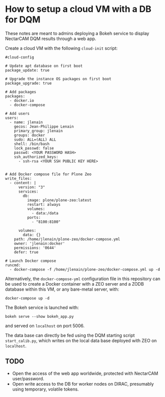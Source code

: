 # How to setup a cloud VM with a DB for DQM

These notes are meant to admins deploying a Bokeh service to display NectarCAM DQM results through a web app.

Create a cloud VM with the following `cloud-init` script:
```shell
#cloud-config

# Update apt database on first boot
package_update: true

# Upgrade the instance OS packages on first boot
package_upgrade: true

# Add packages
packages:
  - docker.io
  - docker-compose

# Add users
users:
  - name: jlenain
    gecos: Jean-Philippe Lenain
    primary_group: jlenain
    groups: docker
    sudo: ALL=(ALL) ALL
    shell: /bin/bash
    lock_passwd: false
    passwd: <YOUR PASSWORD HASH>
    ssh_authorized_keys:
      - ssh-rsa <YOUR SSH PUBLIC KEY HERE>


# Add Docker compose file for Plone Zeo
write_files:
  - content: |
      version: "3"
      services:
        db:
          image: plone/plone-zeo:latest
          restart: always
          volumes:
            - data:/data
          ports:
            - "8100:8100"
      
      volumes:
        data: {}
    path: /home/jlenain/plone-zeo/docker-compose.yml
    owner: 'jlenain:docker'
    permissions: '0644'
    defer: true

# Launch Docker compose
runcmd:
  - docker-compose -f /home/jlenain/plone-zeo/docker-compose.yml up -d
```

Alternatively, the `docker-compose-yml` configuration file in this repository can be used to create a Docker container with a ZEO server and a ZODB database within this VM, or any bare-metal server, with:
```shell
docker-compose up -d
```

The Bokeh service is launched with:
```shell
bokeh serve --show bokeh_app.py
```
and served on `localhost` on port 5006.

The data base can directly be fed using the DQM starting script `start_calib.py`, which writes on the local data base deployed with ZEO on `localhost`.

##  TODO

* Open the access of the web app worldwide, protected with NectarCAM user/password.
* Open write access to the DB for worker nodes on DIRAC, presumably using temporary, volatile tokens.
